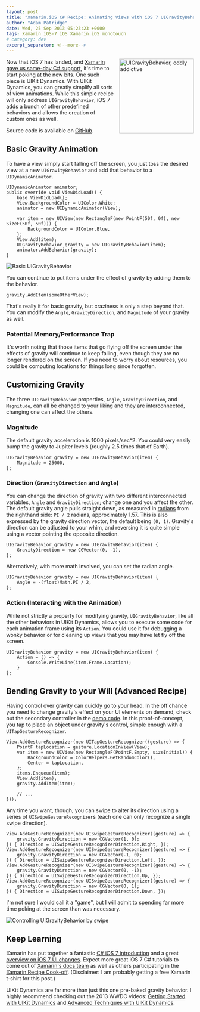 ```yaml
---
layout: post
title: "Xamarin.iOS C# Recipe: Animating Views with iOS 7 UIGravityBehavior (UIKit Dynamics)"
author: "Adam Patridge"
date: Wed, 25 Sep 2013 05:23:23 +0000
tags: Xamarin iOS-7 iOS Xamarin.iOS monotouch
# category: dev
excerpt_separator: <!--more-->
---
```


<div style="float: right; padding-left: 15px;"><img style="width: 200px;" alt="UIGravityBehavior, oddly addictive" src="/wp-content/uploads/2013/09/ChangingUIGravityBehavior.gif"></div>

Now that iOS 7 has landed, and [Xamarin gave us same-day C# support](http://blog.xamarin.com/ios-7-and-xamarin-ready-when-you-are/), it's time to start poking at the new bits. One such piece is UIKit Dynamics. With UIKit Dynamics, you can greatly simplify all sorts of view animations. While this simple recipe will only address `UIGravityBehavior`, iOS 7 adds a bunch of other predefined behaviors and allows the creation of custom ones as well.

<!--more-->

Source code is available on [GitHub](https://github.com/patridge/UIGravityBehaviorRecipe).

## Basic Gravity Animation

To have a view simply start falling off the screen, you just toss the desired view at a new `UIGravityBehavior` and add that behavior to a `UIDynamicAnimator`.

    UIDynamicAnimator animator;
    public override void ViewDidLoad() {
        base.ViewDidLoad();
        View.BackgroundColor = UIColor.White;
        animator = new UIDynamicAnimator(View);

        var item = new UIView(new RectangleF(new PointF(50f, 0f), new SizeF(50f, 50f))) {
            BackgroundColor = UIColor.Blue,
        };
        View.Add(item);
        UIGravityBehavior gravity = new UIGravityBehavior(item);
        animator.AddBehavior(gravity);
    }

![Basic UIGravityBehavior](/wp-content/uploads/2013/09/BasicUIGravityBehavior.gif)

You can continue to put items under the effect of gravity by adding them to the behavior.

    gravity.AddItem(someOtherView);

That's really it for basic gravity, but craziness is only a step beyond that. You can modify the `Angle`, `GravityDirection`, and `Magnitude` of your gravity as well.

### Potential Memory/Performance Trap

It's worth noting that those items that go flying off the screen under the effects of gravity will continue to keep falling, even though they are no longer rendered on the screen. If you need to worry about resources, you could be computing locations for things long since forgotten.

## Customizing Gravity

The three `UIGravityBehavior` properties, `Angle`, `GravityDirection`, and `Magnitude`, can all be changed to your liking and they are interconnected, changing one can affect the others.

### Magnitude

The default gravity acceleration is 1000 pixels/sec^2. You could very easily bump the gravity to Jupiter levels (roughly 2.5 times that of Earth).

    UIGravityBehavior gravity = new UIGravityBehavior(item) {
        Magnitude = 25000,
    };

### Direction (`GravityDirection` and `Angle`)

You can change the direction of gravity with two different interconnected variables, `Angle` and `GravityDirection`; change one and you affect the other. The default gravity angle pulls straight down, as measured in [radians](http://en.wikipedia.org/wiki/Radians) from the righthand side: `PI / 2` radians, approximately 1.57. This is also expressed by the gravity direction vector, the default being `(0, 1)`. Gravity's direction can be adjusted to your whim, and reversing it is quite simple using a vector pointing the opposite direction.

    UIGravityBehavior gravity = new UIGravityBehavior(item) {
        GravityDirection = new CGVector(0, -1),
    };

Alternatively, with more math involved, you can set the radian angle. 

    UIGravityBehavior gravity = new UIGravityBehavior(item) {
        Angle = -(float)Math.PI / 2,
    };

### Action (Interacting with the Animation)

While not strictly a property for modifying gravity, `UIGravityBehavior`, like all the other behaviors in UIKit Dynamics, allows you to execute some code for each animation frame using its `Action`. You could use it for debugging a wonky behavior or for cleaning up views that you may have let fly off the screen.

    UIGravityBehavior gravity = new UIGravityBehavior(item) {
        Action = () => {
            Console.WriteLine(item.Frame.Location);
        }
    };

## Bending Gravity to your Will (Advanced Recipe)

Having control over gravity can quickly go to your head. In the off chance you need to change gravity's effect on your UI elements on demand, check out the secondary controller in the [demo code](https://github.com/patridge/UIGravityBehaviorRecipe/blob/master/UIGravityBehaviorRecipe/ChangingGravityViewController.cs). In this proof-of-concept, you tap to place an object under gravity's control, simple enough with a `UITapGestureRecognizer`.

    View.AddGestureRecognizer(new UITapGestureRecognizer((gesture) => {
        PointF tapLocation = gesture.LocationInView(View);
        var item = new UIView(new RectangleF(PointF.Empty, sizeInitial)) {
            BackgroundColor = ColorHelpers.GetRandomColor(),
            Center = tapLocation,
        };
        items.Enqueue(item);
        View.Add(item);
        gravity.AddItem(item);

        // ...
    }));

Any time you want, though, you can swipe to alter its direction using a series of `UISwipeGestureRecognizer`s (each one can only recognize a single swipe direction).

    View.AddGestureRecognizer(new UISwipeGestureRecognizer((gesture) => {
        gravity.GravityDirection = new CGVector(1, 0);
    }) { Direction = UISwipeGestureRecognizerDirection.Right, });
    View.AddGestureRecognizer(new UISwipeGestureRecognizer((gesture) => {
        gravity.GravityDirection = new CGVector(-1, 0);
    }) { Direction = UISwipeGestureRecognizerDirection.Left, });
    View.AddGestureRecognizer(new UISwipeGestureRecognizer((gesture) => {
        gravity.GravityDirection = new CGVector(0, -1);
    }) { Direction = UISwipeGestureRecognizerDirection.Up, });
    View.AddGestureRecognizer(new UISwipeGestureRecognizer((gesture) => {
        gravity.GravityDirection = new CGVector(0, 1);
    }) { Direction = UISwipeGestureRecognizerDirection.Down, });

I'm not sure I would call it a "game", but I will admit to spending far more time poking at the screen than was necessary.

![Controlling UIGravityBehavior by swipe](/wp-content/uploads/2013/09/ChangingUIGravityBehavior.gif)

## Keep Learning

Xamarin has put together a fantastic [C# iOS 7 introduction](http://docs.xamarin.com/guides/ios/platform_features/introduction_to_ios_7) and a great [overview on iOS 7 UI changes](http://docs.xamarin.com/guides/ios/platform_features/ios7_ui).  Expect more great iOS 7 C# tutorials to come out of [Xamarin's docs team](http://docs.xamarin.com/) as well as others participating in the [Xamarin Recipe Cook-off](http://blog.xamarin.com/xamarin-recipe-cook-off/). (Disclaimer: I am probably getting a free Xamarin t-shirt for this post.)

UIKit Dynamics are far more than just this one pre-baked gravity behavior. I highly recommend checking out the 2013 WWDC videos: [Getting Started with UIKit Dynamics](https://developer.apple.com/wwdc/videos/?id=206) and [Advanced Techniques with UIKit Dynamics](https://developer.apple.com/wwdc/videos/?id=221).
